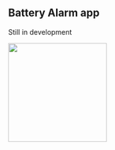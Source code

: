 ## Battery Alarm app
Still in development

<img src="https://user-images.githubusercontent.com/66430340/215991148-0c06c2ee-df37-4049-9b92-77aad8c59650.png" style="width:200px;">
